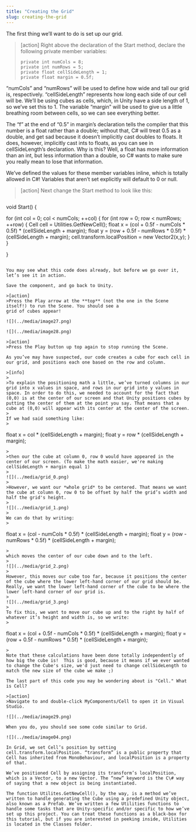 ```yaml
---
title: "Creating the Grid"
slug: creating-the-grid
---
```


The first thing we’ll want to do is set up our grid.

>[action]
>Right above the declaration of the Start method, declare the following private member variables:
>
>```
>private int numCols = 8;
>private int numRows = 5;
>private float cellSideLength = 1;
>private float margin = 0.5f;
>```

“numCols” and “numRows” will be used to define how wide and tall our grid is, respectively. “cellSideLength” represents how long each side of our cell will be. We’ll be using cubes as cells, which, in Unity have a side length of 1, so we’ve set this to 1. The variable “margin” will be used to give us a little breathing room between cells, so we can see everything better.

The “f” at the end of “0.5” in margin’s declaration tells the compiler that this number is a float rather than a double; without that, C\# will treat 0.5 as a double, and get sad because it doesn’t implicitly cast doubles to floats. It does, however, implicitly cast ints to floats, as you can see in cellSideLength’s declaration. Why is this? Well, a float has more information than an int, but less information than a double, so C\# wants to make sure you really mean to lose that information.

We’ve defined the values for these member variables inline, which is totally allowed in C\#! Variables that aren’t set explicitly will default to 0 or null.

>[action]
>Next change the Start method to look like this:
>
>```
void Start() {
>
  for (int col = 0; col < numCols; ++col) {
    for (int row = 0; row < numRows; ++row) {
        Cell cell = Utilities.GetNewCell();
        float x = (col + 0.5f - numCols * 0.5f) * (cellSideLength + margin);
        float y = (row + 0.5f - numRows * 0.5f) * (cellSideLength + margin);
        cell.transform.localPosition = new Vector2(x,y);
    }
  }
>
}
```

You may see what this code does already, but before we go over it, let’s see it in action.

Save the component, and go back to Unity.

>[action]
>Press the Play arrow at the **top** (not the one in the Scene itself!) to run the Scene. You should see a
grid of cubes appear!

![](../media/image27.png)

![](../media/image28.png)

>[action]
>Press the Play button up top again to stop running the Scene.

As you’ve may have suspected, our code creates a cube for each cell in our grid, and positions each one based on the row and column.

>[info]
>
>To explain the positioning math a little, we’ve turned columns in our grid into x values in space, and rows in our grid into y values in space. In order to do this, we needed to account for the fact that (0,0) is at the center of our screen and that Unity positions cubes by putting the center of them at the point you say. That means that a cube at (0,0) will appear with its center at the center of the screen.
>
If we had said something like:
>
```
float x = col * (cellSideLength + margin);
float y = row * (cellSideLength + margin);
```
>
>then our the cube at column 0, row 0 would have appeared in the center of our screen. (To make the math easier, we're making cellSideLength + margin equal 1)
>
![](../media/grid_0.png)
>
>However, we want our *whole grid* to be centered. That means we want the cube at column 0, row 0 to be offset by half the grid’s width and half the grid's height.
>
![](../media/grid_1.png)
>
We can do that by writing:
>
```
float x = (col - numCols * 0.5f) * (cellSideLength + margin);
float y = (row - numRows * 0.5f) * (cellSideLength + margin);
```
>
which moves the center of our cube down and to the left.
>
![](../media/grid_2.png)
>
However, this moves our cube too far, because it positions the center of the cube where the lower left-hand corner of our grid should be. Really, we want the lower left-hand corner of the cube to be where the lower left-hand corner of our grid is.
>
![](../media/grid_3.png)
>
To fix this, we want to move our cube up and to the right by half of whatever it’s height and width is, so we write:
>
```
float x = (col + 0.5f - numCols * 0.5f) * (cellSideLength + margin);
float y = (row + 0.5f - numRows * 0.5f) * (cellSideLength + margin);
```
>
Note that these calculations have been done totally independently of how big the cube is!  This is good, because it means if we ever wanted to change the Cube's size, we'd just need to change cellSideLength to match the new size of the cube we make ;)

The last part of this code you may be wondering about is "Cell." What is Cell?

>[action]
>Navigate to and double-click MyComponents/Cell to open it in Visual
Studio.

![](../media/image29.png)

When you do, you should see some code similar to Grid.

![](../media/image04.png)

In Grid, we set Cell’s position by setting cell.transform.localPosition. “transform” is a public property that Cell has inherited from MonoBehaviour, and localPosition is a property of that.

We’ve positioned Cell by assigning its transform’s localPosition, which is a Vector, to a new Vector. The “new” keyword is the C\# way of saying that a new object is being instantiated.

The function Utilites.GetNewCell(), by the way, is a method we’ve written to handle generating the Cube using a predefined Unity object, also known as a Prefab. We’ve written a few Utilities functions to handle some tasks that are Unity-specific and/or specific to how we’ve set up this project. You can treat these functions as a black-box for this tutorial, but if you are interested in peeking inside, Utilities is located in the Classes folder.
